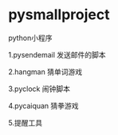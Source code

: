 # pysmallproject
python小程序

1.pysendemail 发送邮件的脚本

2.hangman 猜单词游戏

3.pyclock 闹钟脚本

4.pycaiquan 猜拳游戏

5.提醒工具
